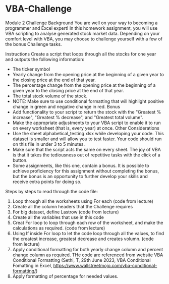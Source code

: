 # VBA-Challenge
Module 2 Challenge
Background
  You are well on your way to becoming a programmer and Excel expert! In this homework assignment, you will use VBA scripting to analyse    generated stock market data. Depending on your comfort level with VBA, you may choose to challenge yourself with a few of the bonus       Challenge tasks.
  
Instructions
  Create a script that loops through all the stocks for one year and outputs the following information:
  - The ticker symbol
  - Yearly change from the opening price at the beginning of a given year to the closing price at the end of that year.
  - The percentage change from the opening price at the beginning of a given year to the closing price at the end of that year.
  - The total stock volume of the stock.
  - NOTE: Make sure to use conditional formatting that will highlight positive change in green and negative change in red.
Bonus
  - Add functionality to your script to return the stock with the "Greatest % increase", "Greatest % decrease", and "Greatest total           volume".  
  - Make the appropriate adjustments to your VBA script to enable it to run on every worksheet (that is, every year) at once.
Other Considerations
  - Use the sheet alphabetical_testing.xlsx while developing your code. This dataset is smaller and will allow you to test faster. Your       code should run on this file in under 3 to 5 minutes.
  - Make sure that the script acts the same on every sheet. The joy of VBA is that it takes the tediousness out of repetitive tasks with      the click of a button.
  - Some assignments, like this one, contain a bonus. It is possible to achieve proficiency for this assignment without completing the        bonus, but the bonus is an opportunity to further develop your skills and receive extra points for doing so.

Steps by steps to read through the code file:
1. Loop through all the worksheets using For each (code from lecture)
2. Create all the column headers that the Challenge requires
3. For big dataset, define Lastrow (code from lecture)
4. Create all the variables that use in this code
5. Creat For loop to loop through each row of the worksheet, and make the calculations as required. (code from lecture)
6. Using If inside For loop to let the code loop through all the values, to find the createst increase, greatest decrease and creates volumn. (code from lecture)
7. Apply conditional formatting for both yearly change column and percent change column as required. THe code are referenced from website VBA Conditional Formatting (Sethi, T, 29th June 2023, VBA Conditional Fomatting in Excel, https://www.wallstreetmojo.com/vba-conditional-formatting/)
8. Apply formatting of percentage for needed values. 
